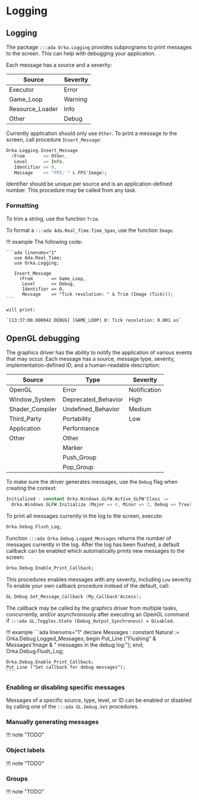 # Logging

## Logging

The package `:::ada Orka.Logging` provides subprograms to print messages
to the screen. This can help with debugging your application.

Each message has a source and a severity:


| Source           | Severity |
|------------------|----------|
| Executor         | Error    |
| Game\_Loop       | Warning  |
| Resource\_Loader | Info     |
| Other            | Debug    |

Currently application should only use `Other`. To print a message
to the screen, call procedure `Insert_Message`:

```ada
Orka.Logging.Insert_Message
  (From       => Other,
   Level      => Info,
   Identifier => 0,
   Message    => "FPS: " & FPS'Image);
```

Identifier should be unique per source and is an application-defined
number. This procedure may be called from any task.

### Formatting

To trim a string, use the function `Trim`.

To format a `:::ada Ada.Real_Time.Time_Span`, use the function `Image`.

!!! example
    The following code:

    ```ada linenums="1"
       use Ada.Real_Time;
       use Orka.Logging;

       Insert_Message
         (From       => Game_Loop,
          Level      => Debug,
          Identifier => 0,
          Message    => "Tick resolution: " & Trim (Image (Tick)));
    ```

    will print:

    `[13:37:00.000042 DEBUG] [GAME_LOOP] 0: Tick resolution: 0.001 us`

## OpenGL debugging

The graphics driver has the ability to notify the application of various
events that may occur. Each message has a source, message type, severity,
implementation-defined ID, and a human-readable description:

| Source           | Type                 | Severity     |
|------------------|----------------------|--------------|
| OpenGL           | Error                | Notification |
| Window\_System   | Deprecated\_Behavior | High         |
| Shader\_Compiler | Undefined\_Behavior  | Medium       |
| Third\_Party     | Portability          | Low          |
| Application      | Performance          |              |
| Other            | Other                |              |
|                  | Marker               |              |
|                  | Push\_Group          |              |
|                  | Pop\_Group           |              |

To make sure the driver generates messages, use the `Debug` flag when
creating the context:

```ada
Initialized : constant Orka.Windows.GLFW.Active_GLFW'Class :=
  Orka.Windows.GLFW.Initialize (Major => 4, Minor => 3, Debug => True);
```

To print all messages currently in the log to the screen, execute:

```ada
Orka.Debug.Flush_Log;
```

Function `:::ada Orka.Debug.Logged_Messages` returns the number of messages
currently in the log.
After the log has been flushed, a default callback can be enabled which
automatically prints new messages to the screen:

```ada
Orka.Debug.Enable_Print_Callback;
```

This procedures enables messages with any severity, including `Low` severity.
To enable your own callback procedure instead of the default, call:

```ada
GL.Debug.Set_Message_Callback (My_Callback'Access);
```

The callback may be called by the graphics driver from multiple tasks,
concurrently, and/or asynchronously after executing an OpenGL command
if `:::ada GL.Toggles.State (Debug_Output_Synchronous) = Disabled`.

!!! example
    ```ada linenums="1"
    declare
       Messages : constant Natural := Orka.Debug.Logged_Messages;
    begin
       Put_Line ("Flushing" & Messages'Image & " messages in the debug log:");
    end;
    Orka.Debug.Flush_Log;

    Orka.Debug.Enable_Print_Callback;
    Put_Line ("Set callback for debug messages");
    ```

### Enabling or disabling specific messages

Messages of a specific source, type, level, or ID can be enabled or
disabled by calling one of the `:::ada GL.Debug.Set` procedures.

### Manually generating messages

!!! note "TODO"

### Object labels

!!! note "TODO"

### Groups

!!! note "TODO"
